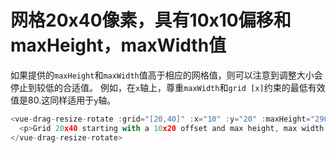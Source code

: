 # 网格20x40像素，具有10x10偏移和maxHeight，maxWidth值

如果提供的`maxHeight`和`maxWidth`值高于相应的网格值，则可以注意到调整大小会停止到较低的合适值。 例如，在`x`轴上，尊重`maxWidth`和`grid [x]`约束的最低有效值是80.这同样适用于`y`轴。

~~~js
<vue-drag-resize-rotate :grid="[20,40]" :x="10" :y="20" :maxHeight="290" :maxWidth="290">
  <p>Grid 20x40 starting with a 10x20 offset and max height, max width values equal to 290.</p>
</vue-drag-resize-rotate>
~~~

